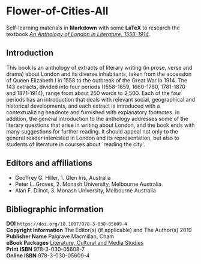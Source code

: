 # Flower-of-Cities-All

Self-learning materials in **Markdown** with some **LaTeX** to research the textbook [_An Anthology of London in Literature, 1558-1914_](https://link.springer.com/book/10.1007/978-3-030-05609-4).

## Introduction

This book is an anthology of extracts of literary writing (in prose, verse and drama) about London and its diverse inhabitants, taken from the accession of Queen Elizabeth I in 1558 to the outbreak of the Great War in 1914. The 143 extracts, divided into four periods (1558-1659, 1660-1780, 1781-1870 and 1871-1914), range from about 250 words to 2,500. Each of the four periods has an introduction that deals with relevant social, geographical and historical developments, and each extract is introduced with a contextualizing headnote and furnished with explanatory footnotes. In addition, the general introduction to the anthology addresses some of the literary questions that arise in writing about London, and the book ends with many suggestions for further reading. It should appeal not only to the general reader interested in London and its representation, but also to students of literature in courses about `reading the city'.

## Editors and affiliations

* Geoffrey G. Hiller, 1. Glen Iris, Australia
* Peter L. Groves, 2. Monash University, Melbourne Australia
* Alan F. Dilnot, 3. Monash University, Melbourne Australia

## Bibliographic information

**DOI** `https://doi.org/10.1007/978-3-030-05609-4`  
**Copyright Information** The Editor(s) (if applicable) and The Author(s) 2019  
**Publisher Name** Palgrave Macmillan, Cham  
**eBook Packages** [Literature, Cultural and Media Studies](https://link.springer.com/search?facet-content-type=%22Book%22&package=41173&facet-start-year=2019&facet-end-year=2019)  
**Print ISBN** 978-3-030-05608-7  
**Online ISBN** 978-3-030-05609-4  
